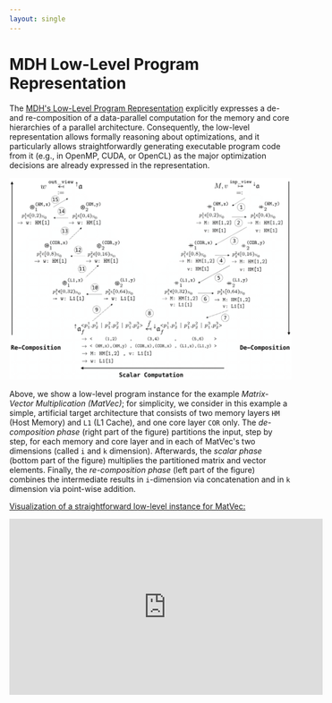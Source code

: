 ```yaml
---
layout: single
---
```


# MDH Low-Level Program Representation

The [MDH's Low-Level Program Representation](https://dl.acm.org/doi/10.1145/3665643) explicitly expresses a de- and re-composition of a data-parallel computation for the memory and core hierarchies of a parallel architecture.
Consequently, the low-level representation allows formally reasoning about optimizations, and it particularly allows straightforwardly generating executable program code from it (e.g., in OpenMP, CUDA, or OpenCL) as the major optimization decisions are already expressed in the representation.

![MatVec Expressed in MDH's Low-Level Program Representation](/assets/images/ll_matvec.png)

Above, we show a low-level program instance for the example *Matrix-Vector Multiplication (MatVec)*; for simplicity, we consider in this example a simple, artificial target architecture that consists of two memory layers `HM` (Host Memory) and `L1` (L1 Cache), and one core layer `COR` only.
The *de-composition phase* (right part of the figure) partitions the input, step by step, for each memory and core layer and in each of MatVec's two dimensions (called `i` and `k` dimension).
Afterwards, the *scalar phase* (bottom part of the figure) multiplies the partitioned matrix and vector elements.
Finally, the *re-composition phase* (left part of the figure) combines the intermediate results in `i`-dimension via concatenation and in `k` dimension via point-wise addition.


<span style="text-decoration:underline">Visualization of a straightforward low-level instance for MatVec:</span>

<iframe width="560" height="315" src="https://www.youtube.com/embed/o8q68M95Fak?&autoplay=1&loop=1" frameborder="0" allowfullscreen></iframe>